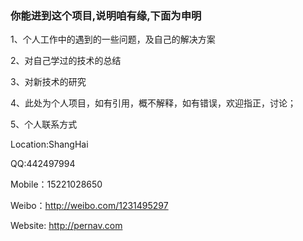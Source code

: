 ### 你能进到这个项目,说明咱有缘,下面为申明
1、个人工作中的遇到的一些问题，及自己的解决方案

2、对自己学过的技术的总结

3、对新技术的研究

4、此处为个人项目，如有引用，概不解释，如有错误，欢迎指正，讨论；

5、个人联系方式

Location:ShangHai

QQ:442497994

Mobile：15221028650

Weibo：http://weibo.com/1231495297

Website: http://pernav.com
